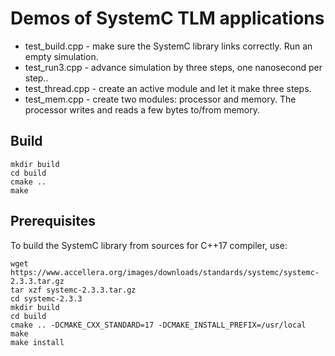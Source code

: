 # Demos of SystemC TLM applications

 * test_build.cpp - make sure the SystemC library links correctly. Run an empty simulation.
 * test_run3.cpp - advance simulation by three steps, one nanosecond per step..
 * test_thread.cpp - create an active module and let it make three steps.
 * test_mem.cpp - create two modules: processor and memory. The processor writes and reads a few bytes to/from memory.

## Build

    mkdir build
    cd build
    cmake ..
    make

## Prerequisites

To build the SystemC library from sources for C++17 compiler, use:

    wget https://www.accellera.org/images/downloads/standards/systemc/systemc-2.3.3.tar.gz
    tar xzf systemc-2.3.3.tar.gz
    cd systemc-2.3.3
    mkdir build
    cd build
    cmake .. -DCMAKE_CXX_STANDARD=17 -DCMAKE_INSTALL_PREFIX=/usr/local
    make
    make install
